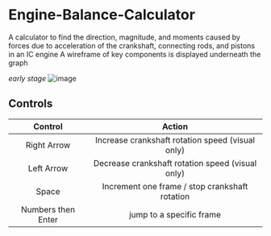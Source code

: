 # Engine-Balance-Calculator
A calculator to find the direction, magnitude, and moments caused by forces due to acceleration of the crankshaft, connecting rods, and pistons in an IC engine
A wireframe of key components is displayed underneath the graph

_early stage_
![image](https://github.com/rruuffuuss/Engine-Balance-Calculator/assets/70328797/8f1e4f36-a8ca-43f8-8263-8719b1bfb388)


## Controls
| Control | Action |
| :---: | :---: |
| Right Arrow | Increase crankshaft rotation speed (visual only) |
| Left Arrow | Decrease crankshaft rotation speed (visual only) |
| Space | Increment one frame / stop crankshaft rotation |
| Numbers then Enter | jump to a specific frame |
